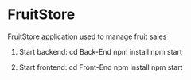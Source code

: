 # FruitStore

FruitStore application used to manage fruit sales

1. Start backend:
   cd Back-End
   npm install
   npm start

2. Start frontend:
   cd Front-End
   npm install
   npm start
